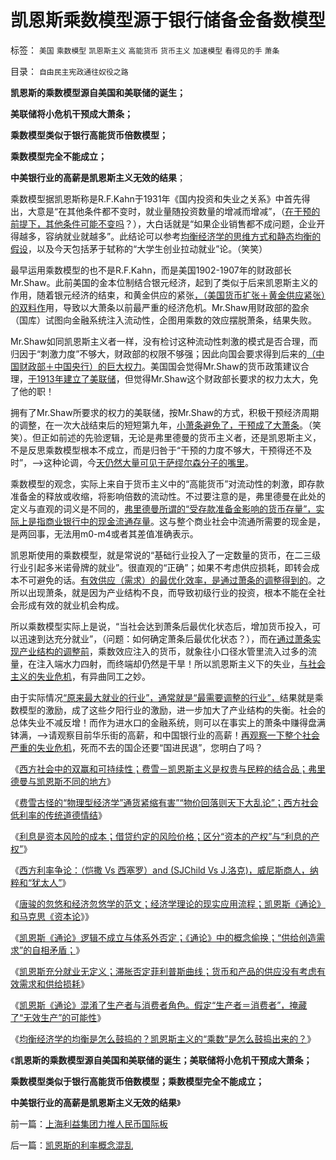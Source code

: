 # 凯恩斯乘数模型源于银行储备金备数模型

标签： `美国` `乘数模型` `凯恩斯主义` `高能货币` `货币主义` `加速模型` `看得见的手` `萧条` 

目录： `自由民主宪政通往奴役之路`

**凯恩斯的乘数模型源自美国和美联储的诞生；**

**美联储将小危机干预成大萧条；**

**乘数模型类似于银行高能货币倍数模型；**

**乘数模型完全不能成立；**

**中美银行业的高薪是凯恩斯主义无效的结果**；

乘数模型据凯恩斯称是R.F.Kahn于1931年《国内投资和失业之关系》中首先得出，大意是“在其他条件都不变时，就业量随投资数量的增减而增减”，（[在干预的前提下，其他条件可能不变吗](../../../2009/5/1/赌场必杀技，市场计划经济行政干预之自欺欺人.md)？），大白话就是“如果企业销售都不成问题，企业开得越多，容纳就业就越多”。此结论可以参考[均衡经济学的思维方式和静态均衡的假设](../../../2011/2/20/御用定制的萨缪尔森分子.md)，以及今天包括茅于轼称的“大学生创业拉动就业”论。（笑笑）

最早运用乘数模型的也不是R.F.Kahn，而是美国1902-1907年的财政部长Mr.Shaw。此前美国的金本位制结合银元经济，起到了类似于后来凯恩斯主义的作用，随着银元经济的结束，和黄金供应的紧张[，（美国货币扩张＋黄金供应紧张）的双料作](../../../2011/1/3/黄金不能保值；金本位制造经济危机.md)用，导致以大萧条以前最严重的经济危机。Mr.Shaw用财政部的盈余（国库）试图向金融系统注入流动性，企图用乘数的效应摆脱萧条，结果失败。

Mr.Shaw如同凯恩斯主义者一样，没有检讨这种流动性刺激的模式是否合理，而归因于“刺激力度”不够大，财政部的权限不够强；因此向国会要求得到后来的[（中国财政部＋中国央行）的巨大权力](../../../2008/11/10/行政命令拉动不了内需，凯恩斯主义的老调重弹.md)。美国国会觉得Mr.Shaw的货币政策建议合理，[于1913年建立了美联储](../../../2010/12/31/美联储私营和美元国家信用.md)，但觉得Mr.Shaw这个财政部长要求的权力太大，免了他的职！

拥有了Mr.Shaw所要求的权力的美联储，按Mr.Shaw的方式，积极干预经济周期的调整，在一次大战结束后的短短第九年，[小萧条避免了，干预成了大萧条](../../../2010/12/30/货币主义导致恶性通货膨胀和大萧条.md)。（笑笑）。但正如前述的先验逻辑，无论是弗里德曼的货币主义者，还是凯恩斯主义，不是反思乘数模型根本不成立，而是归咎于“干预的力度不够大，干预得还不及时”，——>这种论调，今[天仍然大量可见于萨缪尔森分子的嘴里](../../../2011/2/20/御用定制的萨缪尔森分子.md)。

乘数模型的观念，实际上来自于货币主义中的“高能货币”对流动性的刺激，即存款准备金的释放或收缩，将影响倍数的流动性。不过要注意的是，弗里德曼在此处的定义与直观的词义是不同的，[弗里德曼所谓的“受存款准备金影响的货币存量”，实际上是指商业银行中的现金流通存量](../../../2010/4/23/凯恩斯主义就是社会主义就是计划经济.md)。这与整个商业社会中流通所需要的现金是，是两回事，无法用m0-m4或者其差值准确表示。

凯恩斯使用的乘数模型，就是常说的“基础行业投入了一定数量的货币，在二三级行业引起多米诺骨牌的就业”。很直观的“正确”；如果不考虑供应损耗，即转会成本不可避免的话。[有效供应（需求）的最优化效率，是通过萧条的调整得到的](../../../2010/4/24/生产供给和消费需求严重失衡，中国或将步入大萧条.md)。之所以出现萧条，就是因为产业结构不良，而导致初级行业的投资，根本不能在全社会形成有效的就业机会构成。

所以乘数模型实际上是说，“当社会达到萧条后最优化状态后，增加货币投入，可以迅速到达充分就业”，（问题：如何确定萧条后最优化状态？），而在[通过萧条实现产业结构的调整前](../../../2010/4/22/以消费为耻必然导致大萧条或大倒退.md)，乘数效应注入的货币，就象往小口径水管里流入过多的流量，在注入端水力四射，而终端却仍然是干旱！所以凯恩斯主义下的失业，[与社会主义的失业危机](../../../2011/1/29/社会主义的失业危机.md)，有异曲同工之妙。

由于实际情况[“原来最大就业的行业”，通常就是“最需要调整的行业”，](../../../2010/1/27/为什么计划经济总是保护了落后产业.md)结果就是乘数模型的激励，成了这些夕阳行业的激励，进一步加大了产业结构的失衡。社会的总体失业不减反增！而作为进水口的金融系统，则可以在事实上的萧条中赚得盘满钵满，——>请观察目前华乐街的高薪，和中国银行业的高薪！[再观察一下整个社会严重的失业危机](../../../2009/11/5/出国也难避全球华人失业无保障浪潮的天罗地网.md)，死而不去的国企还要“国进民退”，您明白了吗？

《[西方社会中的双赢和可持续性；费雪－凯恩斯主义是权贵与民粹的结合品；弗里德曼与凯恩斯不同的地方](../../../2011/6/4/费雪－凯恩斯主义是(权贵+民粹),和弗里德曼.md)》

《[费雪古怪的“物理型经济学”通货紧缩有害”“物价回落则天下大乱论”；西方社会低利率的传统道德情结](../../../2011/6/5/费雪“经济学”和基督教低利率道德情结.md)》

《[利息是资本风险的成本；借贷约定的风险价格；区分“资本的产权”与“利息的产权”](../../../2011/6/5/什么是利率？低利率造成垄断和经济危机.md)》

《[西方利率争论：（恺撒 Vs 西塞罗）and (SJChild Vs
J.洛克)，威尼斯商人，纳粹和“犹太人”](../../../2011/6/5/利率，凯撒，西塞罗，威尼斯商人，纳粹，犹太人和货币战争.md)》

《[唐骏的忽悠和经济忽悠学的范文；经济学理论的现实应用流程；凯恩斯《通论》和马克思《资本论](../../../2011/6/5/经济忽悠学范文《通论》和《资本论》.md)》》

《[凯恩斯《通论》逻辑不成立与体系外否定；《通论》中的概念偷换；“供给创造需求”的自相矛盾；](../../../2011/6/6/凯恩斯《通论》逻辑不成立和概念偷换.md)》

《[凯恩斯充分就业无定义；滞胀否定菲利普斯曲线；货币和产品的供应没有考虑有效需求和供给损耗](../../../2011/6/6/凯恩斯滥用数学掩盖根本性的错误.md)》

《[凯恩斯《通论》混淆了生产者与消费者角色。假定“生产者＝消费者”，掩藏了“无效生产”的可能性](../../../2011/6/6/凯恩斯《通论》混淆了生产者和消费者角色.md)》

《[均衡经济学的均衡是怎么鼓捣的？凯恩斯主义的“乘数”是怎么鼓捣出来的？](../../../2011/6/6/鼓捣均衡经济学的均衡和凯恩斯主义的乘数.md)》

《**凯恩斯的乘数模型源自美国和美联储的诞生；美联储将小危机干预成大萧条；**

**乘数模型类似于银行高能货币倍数模型；乘数模型完全不能成立；**

**中美银行业的高薪是凯恩斯主义无效的结果**》

前一篇：[上海利益集团力推人民币国际板](../../../2011/6/7/上海利益集团力推人民币国际板.md)

后一篇：[凯恩斯的利率概念混乱](../../../2011/6/7/凯恩斯的利率概念混乱.md)